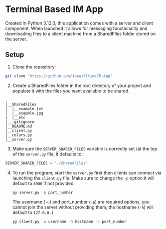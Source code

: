 # Terminal Based IM App
Created in Python 3.12.0, this application comes with a server and client component. When launched it allows for messaging functionality and downloading files to a client machine from a SharedFIles folder stored on the server.

## Setup
1. Clone the repository:
```bash
git clone "https://github.com/Jamwilltim/IM-App"
```
2. Create a SharedFiles folder in the root directory of your project and populate it with the files you want available to be shared.
```
.
|__SharedFiles
|  |__example.txt
|  |__exapmle.jpg
|  |__etc
|__.gitignore
|__README.md
|__client.py
|__colors.py
|__server.py
```
3. Make sure the `SERVER_SHARED_FILES` variable is correctly set (at the top of the `server.py` file, it defaults to:
```python
SERVER_SHARED_FILES = "./SharedFiles"
```
4. To run the program, start the `server.py` first then clients can connect via launching the `client.py` file.
   Make sure to change the `-p` option it will default to `8000` if not provided.
   ```bash
   py server.py -p port_number
   ```
   The username (`-u`) and port_number (`-p`) are required options, you cannot join the server without providing them, the hostname (`-h`) will default to `127.0.0.1`
   ```bash
   py client.py -u username -h hostname -p port_number
   ```
